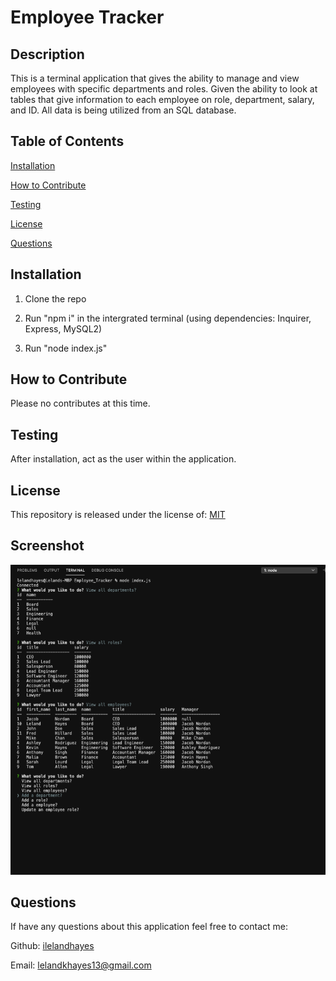  # Employee Tracker

  ## Description
  
  This is a terminal application that gives the ability to manage and view employees with specific departments and roles. Given the ability to look at tables that give information to each employee on role, department, salary, and ID. All data is being utilized from an SQL database.
  
  ## Table of Contents
  
  [Installation](https://github.com/ilelandhayes#Installation)


  [How to Contribute](https://github.com/ilelandhayes#How-to-Contribute)


  [Testing](https://github.com/ilelandhayes#Testing)


  [License](https://github.com/ilelandhayes#License)


  [Questions](https://github.com/ilelandhayes#Questions)
  
  ## Installation
  
  1. Clone the repo 

  2. Run "npm i" in the intergrated terminal 
        (using dependencies: Inquirer, Express, MySQL2)
  3. Run "node index.js"
  
  ## How to Contribute
  
  Please no contributes at this time.
  
  ## Testing
  
  After installation, act as the user within the application.  
  
  ## License
  
  This repository is released under the license of: [MIT](https://opensource.org/licenses/MIT)

  ## Screenshot

  ![Website View](./img/ScreenshotofTables.png)

  ## Questions

  If have any questions about this application feel free to contact me:

  Github: [ilelandhayes](https://github.com/ilelandhayes)

  Email: lelandkhayes13@gmail.com